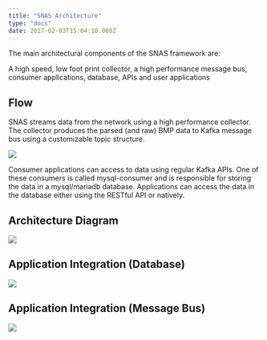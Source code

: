 ```yaml
---
title: "SNAS Architecture"
type: "docs"
date: 2017-02-03T15:04:10.000Z
---
```


The main architectural components of the SNAS framework are:  
  
A high speed, low foot print collector, a high performance message bus, consumer applications, database, APIs and user applications
        
<!--more-->

## Flow

SNAS streams data from the network using a high performance collector. 
    The collector produces the parsed (and raw) BMP data to Kafka message bus 
    using a customizable topic structure.
    
![](/img/arch1.svg)

Consumer applications can access to data using regular Kafka APIs.
    One of these consumers is called mysql-consumer and is responsible for
    storing the data in a mysql/mariadb database. Applications can access
    the data in the database either using the RESTful API or natively.
    
## Architecture Diagram

![](/img/arch2-1.svg)

## Application Integration (Database)

![](/img/arch2-2.svg)

## Application Integration (Message Bus)

![](/img/arch2-3.svg)

